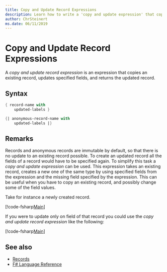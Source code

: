 ```yaml
---
title: Copy and Update Record Expressions
description: Learn how to write a 'copy and update expression' that copies an existing record or anonymous record, updates specified fields, and returns the updated record or anonymous record.
author: ChrSteinert
ms.date: 06/11/2019
---
```

# Copy and Update Record Expressions

A *copy and update record expression* is an expression that copies an existing record, updates specified fields, and returns the updated record.

## Syntax

```fsharp
{ record-name with
    updated-labels }

{| anonymous-record-name with
    updated-labels |}
```

## Remarks

Records and anonymous records are immutable by default, so that there is no update to an existing record possible. To create an updated record all the fields of a record would have to be specified again. To simplify this task a *copy and update expression* can be used. This expression takes an existing record, creates a new one of the same type by using specified fields from the expression and the missing field specified by the expression.
This can be useful when you have to copy an existing record, and possibly change some of the field values.

Take for instance a newly created record.

[!code-fsharp[Main](../../../samples/snippets/fsharp/lang-ref-1/snippet1905.fs)]

If you were to update only on field of that record you could use the *copy and update record expression* like the following:

[!code-fsharp[Main](../../../samples/snippets/fsharp/lang-ref-1/snippet1906.fs)]

## See also

- [Records](records.md)
- [F# Language Reference](index.md)
